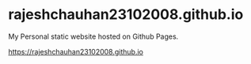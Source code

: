 # rajeshchauhan23102008.github.io
My Personal static website hosted on Github Pages.

https://rajeshchauhan23102008.github.io
